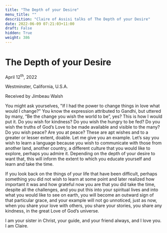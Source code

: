 ```yaml
---
title: "The Depth of your Desire"
menu_title: ""
descriLtion: "Claire of Assisi talks of The Depth of your Desire"
date: 2022-06-09 07:21:03+11:00
draft: False
hidden: True
weight: 386
---
```

# The Depth of your Desire 

April 12<sup>th</sup>, 2022

Westminster, California, U.S.A.

Received by Jimbeau Walsh   


You might ask yourselves, "If I had the power to change things in love what would I change?" You know the expression attributed to Gandhi, but uttered by many, “Be the change you wish the world to be”, yes?  This is how I would put it. Do you wish for kindness? Do you wish the hungry to be fed? Do you wish the truths of God’s Love to be made available and visible to the many? Do you wish peace? Are you at peace? These are apt wishes and to a greater or lesser extent, doable. Let me give you an example. Let’s say you wish to learn a language because you wish to communicate with those from another land, another country, a different culture that you would like to explore, perhaps you admire it. Depending on the depth of your desire to want that, this will inform the extent to which you educate yourself and learn and take the time. 

If you look back on the things of your life that have been difficult, perhaps something you did not wish to learn at some point and later realized how important it was and how grateful now you are that you did take the time, despite all the challenges, and you put this into your spiritual lives and into what you would like to see on earth, you will become an outward sign of that particular grace, and your example will not go unnoticed, just as now, when you share your love with others, you share your stories, you share any kindness, in the great Love of God’s universe.

I am your sister in Christ, your guide, and your friend always, and I love you. I am Claire.